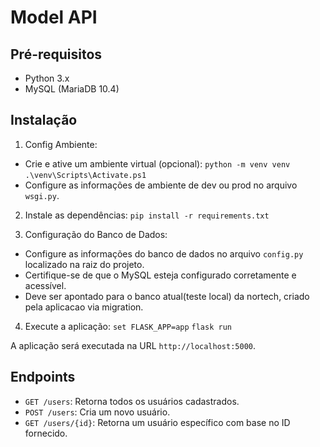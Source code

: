 # Model API

## Pré-requisitos

- Python 3.x
- MySQL (MariaDB 10.4)

## Instalação
1. Config Ambiente:
- Crie e ative um ambiente virtual (opcional):
  `python -m venv venv`
  `.\venv\Scripts\Activate.ps1`
- Configure as informações de ambiente de dev ou prod no arquivo `wsgi.py`.

2. Instale as dependências:
`pip install -r requirements.txt`

3. Configuração do Banco de Dados:

- Configure as informações do banco de dados no arquivo `config.py` localizado na raiz do projeto.
- Certifique-se de que o MySQL esteja configurado corretamente e acessível.
- Deve ser apontado para o banco atual(teste local) da nortech, criado pela aplicacao via migration.

4. Execute a aplicação:
`set FLASK_APP=app`
`flask run`

A aplicação será executada na URL `http://localhost:5000`.

## Endpoints

- `GET /users`: Retorna todos os usuários cadastrados.
- `POST /users`: Cria um novo usuário.
- `GET /users/{id}`: Retorna um usuário específico com base no ID fornecido.
